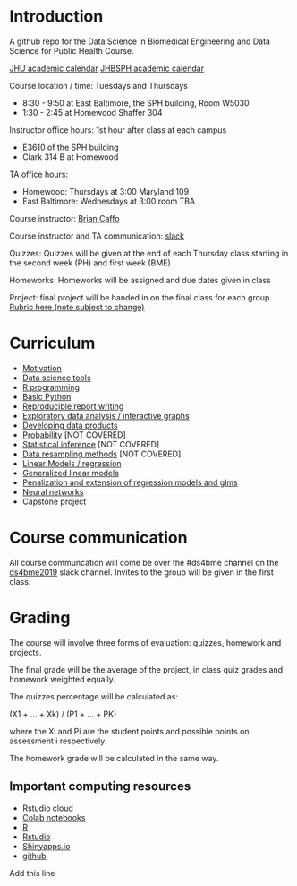 # Introduction

A github repo for the Data Science in Biomedical Engineering and Data Science for Public Health Course.

[JHU academic calendar](https://studentaffairs.jhu.edu/registrar/academic-calendar/)
[JHBSPH academic calendar](https://www.jhsph.edu/academics/calendar/2019-2020.html/)

Course location / time: Tuesdays and Thursdays
* 8:30 - 9:50 at East Baltimore, the SPH building, Room W5030
* 1:30 - 2:45 at Homewood Shaffer 304

Instructor office hours: 1st hour after class at each campus
 * E3610 of the SPH building
 * Clark 314 B at Homewood

TA office hours:
* Homewood: Thursdays at 3:00 Maryland 109
* East Baltimore: Wednesdays at 3:00 room TBA


Course instructor: [Brian Caffo](www.bcaffo.com)

Course instructor and TA communication: [slack](https://ds4ph-bme.slack.com)

Quizzes: Quizzes will be given at the end of each Thursday class starting in the second week (PH) and first week (BME)

Homeworks: Homeworks will be assigned and due dates given in class

Project: final project will be handed in on the final class for each group. [Rubric here (note subject to change)](https://github.com/bcaffo/ds4ph-bme/blob/master/projectRubric.md)


# Curriculum

* [Motivation](https://github.com/bcaffo/ds4bme/blob/master/motivation.md)
* [Data science tools](https://github.com/bcaffo/ds4bme/blob/master/dataScienceTools.md)
* [R programming](https://github.com/bcaffo/ds4bme/blob/master/rprogramming.md)
* [Basic Python](https://github.com/bcaffo/ds4ph-bme/blob/master/python.md)
* [Reproducible report writing](https://github.com/bcaffo/ds4bme/blob/master/reproducible.md)
* [Exploratory data analysis / interactive graphs](https://github.com/bcaffo/ds4bme/blob/master/eda.md)
* [Developing data products](https://github.com/bcaffo/ds4bme/blob/master/ddp.md)
* [Probability](https://github.com/bcaffo/ds4bme/blob/master/probability.md) [NOT COVERED]
* [Statistical inference](https://github.com/bcaffo/ds4bme/blob/master/inference.md) [NOT COVERED]
* [Data resampling methods](https://github.com/bcaffo/ds4bme/blob/master/resampling.md) [NOT COVERED]
* [Linear Models / regression](https://github.com/bcaffo/ds4bme/blob/master/regression.md)
* [Generalized linear models](https://github.com/bcaffo/ds4bme/blob/master/regression.md)
* [Penalization and extension of regression models and glms](https://github.com/bcaffo/ds4ph-bme/blob/master/penalization.md)
* [Neural networks](https://github.com/bcaffo/ds4bme/tree/master)
* Capstone project

# Course communication
All course communcation will come be over the #ds4bme channel on the [ds4bme2019](https://ds4ph-bme.slack.com) slack channel. Invites to the group will be given in the first class.

# Grading
The course will involve three forms of evaluation: quizzes, homework and projects.

The final grade will be the average of the project, in class quiz grades and homework weighted equally.

The quizzes percentage will be calculated as: 

(X1 + ... + Xk) / (P1 + ... + PK) 

where the Xi and Pi are the student points and possible points on assessment i respectively.

The homework grade will be calculated in the same way.


## Important computing resources

* [Rstudio cloud](https://rstudio.cloud/)
* [Colab notebooks](https://colab.research.google.com/)
* [R](https://cran.r-project.org/)
* [Rstudio](https://rstudio.com/)
* [Shinyapps.io](https://www.shinyapps.io/)
* [github](https://github.com/)




Add this line
